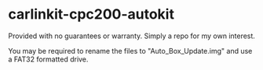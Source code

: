 # carlinkit-cpc200-autokit

Provided with no guarantees or warranty. Simply a repo for my own interest.

You may be required to rename the files to "Auto_Box_Update.img" and use a FAT32 formatted drive.
